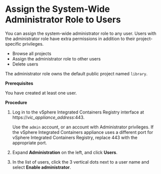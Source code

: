 # Assign the System-Wide Administrator Role to Users # 

You can assign the system-wide administrator role to any user. Users with the administrator role have extra permissions in addition to their project-specific privileges. 

- Browse all projects
- Assign the administrator role to other users
- Delete users

The administrator role owns the default public project named `library`.  

**Prerequisites**

You have created at least one user.

**Procedure**

1. Log in to the vSphere Integrated Containers Registry interface at https://<i>vic_appliance_address</i>:443.

   Use the `admin` account, or an account with Administrator privileges. If the vSphere Integrated Containers appliance uses a different port for vSphere Integrated Containers Registry, replace 443 with the appropriate port.
2. Expand **Administration** on the left, and click **Users**.
7. In the list of users, click the 3 vertical dots next to a user name and select **Enable administrator**.